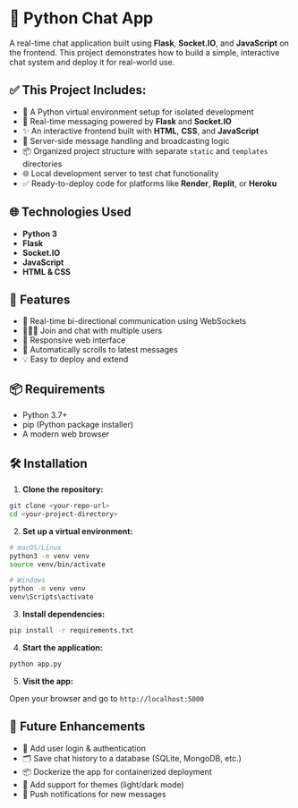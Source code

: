# 💬 Python Chat App

A real-time chat application built using **Flask**, **Socket.IO**, and **JavaScript** on the frontend. This project demonstrates how to build a simple, interactive chat system and deploy it for real-world use.


## ✅ This Project Includes:

- 🚀 A Python virtual environment setup for isolated development  
- 💬 Real-time messaging powered by **Flask** and **Socket.IO**  
- ✨ An interactive frontend built with **HTML**, **CSS**, and **JavaScript**  
- 🧠 Server-side message handling and broadcasting logic  
- 📦 Organized project structure with separate `static` and `templates` directories  
- 🌐 Local development server to test chat functionality  
- ✅ Ready-to-deploy code for platforms like **Render**, **Replit**, or **Heroku**


## 🌐 Technologies Used

- **Python 3**
- **Flask**
- **Socket.IO**
- **JavaScript**
- **HTML & CSS**

## 🔧 Features

- 🔌 Real-time bi-directional communication using WebSockets
- 🧑‍🤝‍🧑 Join and chat with multiple users
- 📲 Responsive web interface
- 🔄 Automatically scrolls to latest messages
- 💡 Easy to deploy and extend

## 📦 Requirements

- Python 3.7+
- pip (Python package installer)
- A modern web browser


  
## 🛠 Installation

1. **Clone the repository:**

```bash
git clone <your-repo-url>
cd <your-project-directory>
```

2. **Set up a virtual environment:**

```bash
# macOS/Linux
python3 -m venv venv
source venv/bin/activate

# Windows
python -m venv venv
venv\Scripts\activate
```

3. **Install dependencies:**

```bash
pip install -r requirements.txt
```

4. **Start the application:**

```bash
python app.py
```

5. **Visit the app:**

Open your browser and go to `http://localhost:5000`

## 🧱 Future Enhancements

- 🔐 Add user login & authentication
- 🗂 Save chat history to a database (SQLite, MongoDB, etc.)
- 📦 Dockerize the app for containerized deployment
- 🌈 Add support for themes (light/dark mode)
- 🔔 Push notifications for new messages
